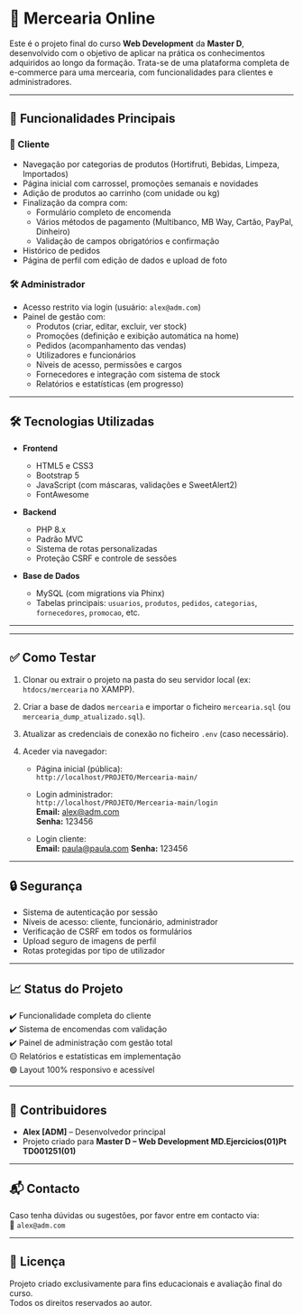 # 🛒 Mercearia Online

Este é o projeto final do curso **Web Development** da **Master D**, desenvolvido com o objetivo de aplicar na prática os conhecimentos adquiridos ao longo da formação. Trata-se de uma plataforma completa de e-commerce para uma mercearia, com funcionalidades para clientes e administradores.

---

## 📌 Funcionalidades Principais

### 🧑 Cliente
- Navegação por categorias de produtos (Hortifruti, Bebidas, Limpeza, Importados)
- Página inicial com carrossel, promoções semanais e novidades
- Adição de produtos ao carrinho (com unidade ou kg)
- Finalização da compra com:
  - Formulário completo de encomenda
  - Vários métodos de pagamento (Multibanco, MB Way, Cartão, PayPal, Dinheiro)
  - Validação de campos obrigatórios e confirmação
- Histórico de pedidos
- Página de perfil com edição de dados e upload de foto

### 🛠️ Administrador
- Acesso restrito via login (usuário: `alex@adm.com`)
- Painel de gestão com:
  - Produtos (criar, editar, excluir, ver stock)
  - Promoções (definição e exibição automática na home)
  - Pedidos (acompanhamento das vendas)
  - Utilizadores e funcionários
  - Níveis de acesso, permissões e cargos
  - Fornecedores e integração com sistema de stock
  - Relatórios e estatísticas (em progresso)

---

## 🛠️ Tecnologias Utilizadas

- **Frontend**
  - HTML5 e CSS3
  - Bootstrap 5
  - JavaScript (com máscaras, validações e SweetAlert2)
  - FontAwesome

- **Backend**
  - PHP 8.x
  - Padrão MVC
  - Sistema de rotas personalizadas
  - Proteção CSRF e controle de sessões

- **Base de Dados**
  - MySQL (com migrations via Phinx)
  - Tabelas principais: `usuarios`, `produtos`, `pedidos`, `categorias`, `fornecedores`, `promocao`, etc.

---


---

## ✅ Como Testar

1. Clonar ou extrair o projeto na pasta do seu servidor local (ex: `htdocs/mercearia` no XAMPP).
2. Criar a base de dados `mercearia` e importar o ficheiro `mercearia.sql` (ou `mercearia_dump_atualizado.sql`).
3. Atualizar as credenciais de conexão no ficheiro `.env` (caso necessário).
4. Aceder via navegador:

   - Página inicial (pública):  
     `http://localhost/PROJETO/Mercearia-main/`

   - Login administrador:  
     `http://localhost/PROJETO/Mercearia-main/login`  
     **Email:** alex@adm.com  
     **Senha:** 123456

   - Login cliente:  
     **Email:** paula@paula.com
     **Senha:** 123456

---

## 🔒 Segurança

- Sistema de autenticação por sessão
- Níveis de acesso: cliente, funcionário, administrador
- Verificação de CSRF em todos os formulários
- Upload seguro de imagens de perfil
- Rotas protegidas por tipo de utilizador

---

## 📈 Status do Projeto

✔️ Funcionalidade completa do cliente  
✔️ Sistema de encomendas com validação  
✔️ Painel de administração com gestão total  
🟡 Relatórios e estatísticas em implementação  
🟢 Layout 100% responsivo e acessível

---

## 📝 Contribuidores

- **Alex [ADM]** – Desenvolvedor principal  
- Projeto criado para **Master D – Web Development MD.Ejercicios(01)Pt TD001251(01)**

---

## 📬 Contacto

Caso tenha dúvidas ou sugestões, por favor entre em contacto via:  
📧 `alex@adm.com`

---

## 📜 Licença

Projeto criado exclusivamente para fins educacionais e avaliação final do curso.  
Todos os direitos reservados ao autor.

